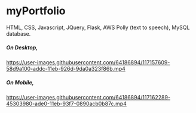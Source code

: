 # myPortfolio
HTML, CSS, Javascript, JQuery, Flask, AWS Polly (text to speech), MySQL database.

##### On Desktop,

https://user-images.githubusercontent.com/64186894/117157609-58d9a100-addc-11eb-926d-9da0a323f86b.mp4

##### On Mobile,

https://user-images.githubusercontent.com/64186894/117162289-45303980-ade0-11eb-93f7-0890acb0b87c.mp4
